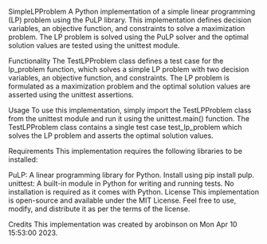 SimpleLPProblem
A Python implementation of a simple linear programming (LP) problem using the PuLP library. This implementation defines decision variables, an objective function, and constraints to solve a maximization problem. The LP problem is solved using the PuLP solver and the optimal solution values are tested using the unittest module.

Functionality
The TestLPProblem class defines a test case for the lp_problem function, which solves a simple LP problem with two decision variables, an objective function, and constraints. The LP problem is formulated as a maximization problem and the optimal solution values are asserted using the unittest assertions.

Usage
To use this implementation, simply import the TestLPProblem class from the unittest module and run it using the unittest.main() function. The TestLPProblem class contains a single test case test_lp_problem which solves the LP problem and asserts the optimal solution values.

Requirements
This implementation requires the following libraries to be installed:

PuLP: A linear programming library for Python. Install using pip install pulp.
unittest: A built-in module in Python for writing and running tests. No installation is required as it comes with Python.
License
This implementation is open-source and available under the MIT License. Feel free to use, modify, and distribute it as per the terms of the license.

Credits
This implementation was created by arobinson on Mon Apr 10 15:53:00 2023.
